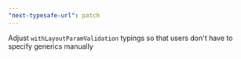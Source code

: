 ```yaml
---
"next-typesafe-url": patch
---
```


Adjust `withLayoutParamValidation` typings so that users don't have to specify generics manually
